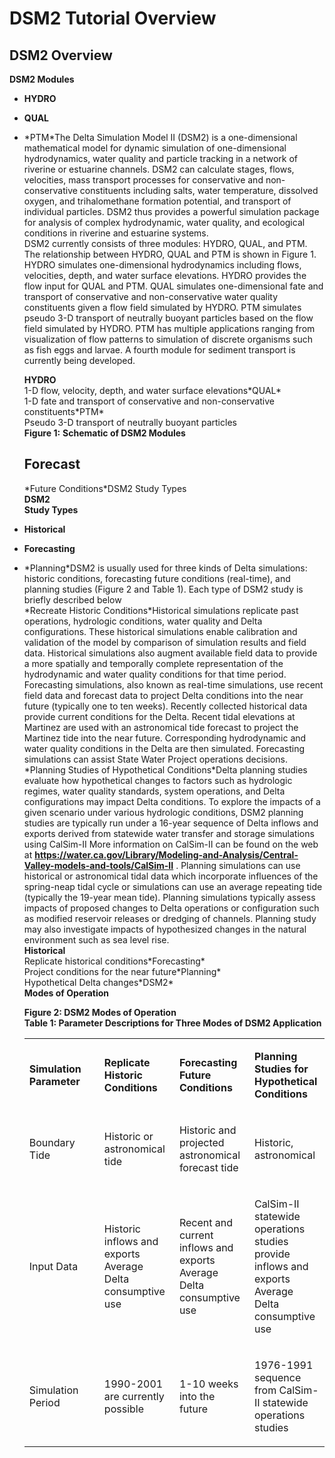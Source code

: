 # DSM2 Tutorial Overview

## DSM2 Overview

**DSM2 Modules**

-   **HYDRO**

-   **QUAL**

-   \*PTM\*The Delta Simulation Model II (DSM2) is a one-dimensional
    mathematical model for dynamic simulation of one-dimensional
    hydrodynamics, water quality and particle tracking in a network of
    riverine or estuarine channels. DSM2 can calculate stages, flows,
    velocities, mass transport processes for conservative and
    non-conservative constituents including salts, water temperature,
    dissolved oxygen, and trihalomethane formation potential, and
    transport of individual particles. DSM2 thus provides a powerful
    simulation package for analysis of complex hydrodynamic, water
    quality, and ecological conditions in riverine and estuarine
    systems.  
    DSM2 currently consists of three modules: HYDRO, QUAL, and PTM. The
    relationship between HYDRO, QUAL and PTM is shown in Figure 1. HYDRO
    simulates one-dimensional hydrodynamics including flows, velocities,
    depth, and water surface elevations. HYDRO provides the flow input
    for QUAL and PTM. QUAL simulates one-dimensional fate and transport
    of conservative and non-conservative water quality constituents
    given a flow field simulated by HYDRO. PTM simulates pseudo 3-D
    transport of neutrally buoyant particles based on the flow field
    simulated by HYDRO. PTM has multiple applications ranging from
    visualization of flow patterns to simulation of discrete organisms
    such as fish eggs and larvae. A fourth module for sediment transport
    is currently being developed. 

    **HYDRO**  
    1-D flow, velocity, depth, and water surface elevations\*QUAL\*  
    1-D fate and transport of conservative and non-conservative
    constituents\*PTM\*  
    Pseudo 3-D transport of neutrally buoyant particles  
    **Figure 1:** **Schematic of DSM2 Modules**  

    ## **Forecast**

    \*Future Conditions\*DSM2 Study Types  
    **DSM2**  
    **Study Types**

-   **Historical**

-   **Forecasting**

-   \*Planning\*DSM2 is usually used for three kinds of Delta
    simulations: historic conditions, forecasting future conditions
    (real-time), and planning studies (Figure 2 and Table 1). Each type
    of DSM2 study is briefly described below  
    \*Recreate Historic Conditions\*Historical simulations replicate
    past operations, hydrologic conditions, water quality and Delta
    configurations. These historical simulations enable calibration and
    validation of the model by comparison of simulation results and
    field data. Historical simulations also augment available field data
    to provide a more spatially and temporally complete representation
    of the hydrodynamic and water quality conditions for that time
    period.  
    Forecasting simulations, also known as real-time simulations, use
    recent field data and forecast data to project Delta conditions into
    the near future (typically one to ten weeks). Recently collected
    historical data provide current conditions for the Delta. Recent
    tidal elevations at Martinez are used with an astronomical tide
    forecast to project the Martinez tide into the near future.
    Corresponding hydrodynamic and water quality conditions in the Delta
    are then simulated. Forecasting simulations can assist State Water
    Project operations decisions.  
    \*Planning Studies of Hypothetical Conditions\*Delta planning
    studies evaluate how hypothetical changes to factors such as
    hydrologic regimes, water quality standards, system operations, and
    Delta configurations may impact Delta conditions. To explore the
    impacts of a given scenario under various hydrologic conditions,
    DSM2 planning studies are typically run under a 16-year sequence of
    Delta inflows and exports derived from statewide water transfer and
    storage simulations using CalSim-II More information on CalSim-II
    can be found on the web at <a href="https://water.ca.gov/Library/Modeling-and-Analysis/Central-Valley-models-and-tools/CalSim-II"
    rel="nofollow"><strong>https://water.ca.gov/Library/Modeling-and-Analysis/Central-Valley-models-and-tools/CalSim-II</strong></a>
    . Planning simulations can use historical or astronomical tidal
    data which incorporate influences of the spring-neap tidal cycle or
    simulations can use an average repeating tide (typically the 19-year
    mean tide). Planning simulations typically assess impacts of
    proposed changes to Delta operations or configuration such as
    modified reservoir releases or dredging of channels. Planning study
    may also investigate impacts of hypothesized changes in the natural
    environment such as sea level rise.  
    **Historical**  
    Replicate historical conditions\*Forecasting\*  
    Project conditions for the near future\*Planning\*  
    Hypothetical Delta changes\*DSM2\*  
    **Modes of Operation**  
      
      
      
      
      
      
      
      
      
      
      
    **Figure 2: DSM2 Modes of Operation**  
    **Table 1: Parameter Descriptions for Three Modes of DSM2
    Application**

    <table class="wrapped confluenceTable">
    <colgroup>
    <col style="width: 25%" />
    <col style="width: 25%" />
    <col style="width: 25%" />
    <col style="width: 25%" />
    </colgroup>
    <tbody>
    <tr class="odd">
    <td class="confluenceTd"><p><strong>Simulation
    Parameter</strong></p></td>
    <td class="confluenceTd"><p><strong>Replicate Historic
    Conditions</strong></p></td>
    <td class="confluenceTd"><p><strong>Forecasting Future
    Conditions</strong></p></td>
    <td class="confluenceTd"><p><strong>Planning Studies for Hypothetical
    Conditions</strong></p></td>
    </tr>
    <tr class="even">
    <td class="confluenceTd"><p>Boundary Tide</p></td>
    <td class="confluenceTd"><p>Historic or astronomical tide</p></td>
    <td class="confluenceTd"><p>Historic and projected astronomical forecast
    tide</p></td>
    <td class="confluenceTd"><p>Historic, astronomical</p></td>
    </tr>
    <tr class="odd">
    <td class="confluenceTd"><p>Input Data</p></td>
    <td class="confluenceTd"><p>Historic inflows and exports<br />
    Average Delta consumptive use</p></td>
    <td class="confluenceTd"><p>Recent and current inflows and exports<br />
    Average Delta consumptive use</p></td>
    <td class="confluenceTd"><p>CalSim-II statewide operations studies
    provide inflows and exports<br />
    Average Delta consumptive use</p></td>
    </tr>
    <tr class="even">
    <td class="confluenceTd"><p>Simulation Period</p></td>
    <td class="confluenceTd"><p>1990-2001 are currently possible</p></td>
    <td class="confluenceTd"><p>1-10 weeks into the future</p></td>
    <td class="confluenceTd"><p>1976-1991 sequence from CalSim-II statewide
    operations studies</p></td>
    </tr>
    </tbody>
    </table>
